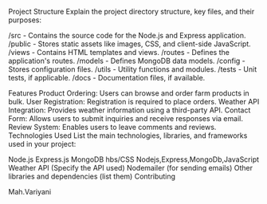 Project Structure
Explain the project directory structure, key files, and their purposes:

/src - Contains the source code for the Node.js and Express application.
/public - Stores static assets like images, CSS, and client-side JavaScript.
/views - Contains HTML templates and views.
/routes - Defines the application's routes.
/models - Defines MongoDB data models.
/config - Stores configuration files.
/utils - Utility functions and modules.
/tests - Unit tests, if applicable.
/docs - Documentation files, if available.

Features
Product Ordering: Users can browse and order farm products in bulk.
User Registration: Registration is required to place orders.
Weather API Integration: Provides weather information using a third-party API.
Contact Form: Allows users to submit inquiries and receive responses via email.
Review System: Enables users to leave comments and reviews.
Technologies Used
List the main technologies, libraries, and frameworks used in your project:

Node.js
Express.js
MongoDB
hbs/CSS
Nodejs,Express,MongoDb,JavaScript 
Weather API (Specify the API used)
Nodemailer (for sending emails)
Other libraries and dependencies (list them)
Contributing



Mah.Variyani
